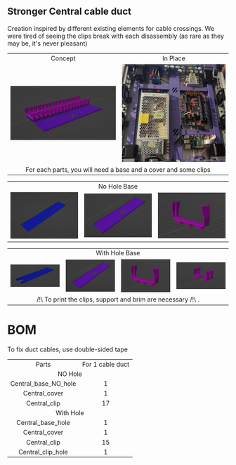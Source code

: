 ## Stronger Central cable duct

Creation inspired by different existing elements for cable crossings.
We were tired of seeing the clips break with each disassembly (as rare as they may be, it's never pleasant)

<table align=center>
  <tr>
    <td align=center>Concept</td>
    <td align=center>In Place</td>
  </tr>
  <tr>
    <td align=center><img src="https://github.com/GP3DS/Voron-Mods/blob/main/Central_cable_duct/Images/Concept_screenshot.png" alt="1" width=300px></td>
    <td align=center><img src="https://github.com/GP3DS/Voron-Mods/blob/main/Central_cable_duct/Images/In_Place.jpg" alt="1" width=300px></td>
  </tr>
    <tr>
    <td colspan=2 align=center>For each parts, you will need a base and a cover and some clips</td>
  </tr>
</table> 
<table align=center>
     <tr>
    <td align=center colspan=3>No Hole Base</td>
  </tr>
  <tr>
    <td align=center><img src="https://github.com/GP3DS/Voron-Mods/blob/main/Central_cable_duct/Images/Base.png" alt="1" width=300px></td>
    <td align=center><img src="https://github.com/GP3DS/Voron-Mods/blob/main/Central_cable_duct/Images/Cover.png" alt="1" width=300px></td>
    <td align=center><img src="https://github.com/GP3DS/Voron-Mods/blob/main/Central_cable_duct/Images/concept_Clip.png" alt="1" width=300px></td>
  </tr>
</table> 
<table align=center>
  <tr>
    <td colspan=4 align=center>With Hole Base</td>
  </tr>
  <tr>
    <td align=center><img src="https://github.com/GP3DS/Voron-Mods/blob/main/Central_cable_duct/Images/Base_hole.png" alt="1" width=300px></td>
    <td align=center><img src="https://github.com/GP3DS/Voron-Mods/blob/main/Central_cable_duct/Images/Cover.png" alt="1" width=300px></td>
    <td align=center><img src="https://github.com/GP3DS/Voron-Mods/blob/main/Central_cable_duct/Images/concept_Clip.png" alt="1" width=300px></td>
    <td align=center><img src="https://github.com/GP3DS/Voron-Mods/blob/main/Central_cable_duct/Images/concept_Clip_hole.png" alt="1" width=300px></td>
  </tr>
    <tr>
    <td align=center colspan=4>/!\ To print the clips, support and brim are necessary /!\ .</td>
  </tr>
</table> 



# BOM
To fix duct cables, use double-sided tape

<table>
  <tr>
    <td align=center>Parts</td>
    <td align=center>For 1 cable duct</td>
  </tr>
  <tr>
  <td colspan=2 align=center>NO Hole</td>
</tr> 
  <tr>
    <td align=center>Central_base_NO_hole</td>
    <td align=center>1</td>
  </tr>
  <tr>
    <td align=center>Central_cover</td>
    <td align=center>1</td>
  </tr>
  <tr>
    <td align=center>Central_clip</td>
    <td align=center>17</td>
  </tr>
  <tr>
    <td colspan=2 align=center>With Hole</td>
</tr> 
  <tr>
    <td align=center>Central_base_hole</td>
    <td align=center>1</td>
  </tr>
  <tr>
    <td align=center>Central_cover</td>
    <td align=center>1</td>
  </tr>
  <tr>
    <td align=center>Central_clip</td>
    <td align=center>15</td>
  </tr>
  <tr>
    <td align=center>Central_clip_hole</td>
    <td align=center>1</td>
  </tr>
</table>
